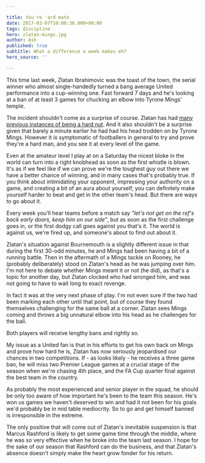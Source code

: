```yaml
---

title: You're 'ard mate
date: 2017-03-07T10:00:36.000+00:00
tags: discipline
hero: zlatan-mings.jpg
author: Ash
published: true
subtitle: What a difference a week makes eh?
hero_source: ''

---
```

This time last week, Zlatan Ibrahimovic was the toast of the town, the serial winner who almost single-handedly turned a bang average United performance into a cup-winning one. Fast forward 7 days and he's looking at a ban of at least 3 games for chucking an elbow into Tyrone Mings' temple.

The incident shouldn't come as a surprise of course. Zlatan has had [many previous instances of being a hard nut](http://www.teamtalk.com/news/watch-punching-fighting-slapping-zlatans-unsavoury-past). And it also shouldn't be a surprise given that barely a minute earlier he had had his head trodden on by Tyrone Mings. However it _is_ symptomatic of footballers in general to try and prove they're a hard man, and you see it at every level of the game.

Even at the amateur level I play at on a Saturday the nicest bloke in the world can turn into a right knobhead as soon as the first whistle is blown. It's as if we feel like if we can prove we're the toughest guy out there we have a better chance of winning, and in many cases that's probably true. If you think about intimidating your opponent, impressing your authority on a game, and creating a bit of an aura about yourself, you can definitely make yourself harder to beat and get in the other team's head. But there are ways to go about it.

Every week you'll hear teams before a match say _"let's not get on the ref's back early doors, keep him on our side"_, but as soon as the first challenge goes in, or the first dodgy call goes against you that's it. The world is against us, we're fired up, and someone's about to find out about it.

Zlatan's situation against Bournemouth is a slightly different issue in that during the first 30-odd minutes, he and Mings had been having a bit of a running battle. Then in the aftermath of a Mings tackle on Rooney, he (probably deliberately) stood on Zlatan's head as he was jumping over him. I'm not here to debate whether Mings meant it or not (he did), as that's a topic for another day, but Zlatan clocked who had wronged him, and was not going to have to wait long to exact revenge.

In fact it was at the very next phase of play. I'm not even sure if the two had been marking each other until that point, but of course they found themselves challenging for the same ball at a corner. Zlatan sees Mings coming and throws a big unnatural elbow into his head as he challenges for the ball.

Both players will receive lengthy bans and rightly so.

My issue as a United fan is that in his efforts to get his own back on Mings and prove how hard he is, Zlatan has now seriously jeopardised our chances in two competitions. If - as looks likely - he receives a three game ban, he will miss two Premier League games at a crucial stage of the season when we're chasing 4th place, and the FA Cup quarter final against the best team in the country.

As probably the most experienced and senior player in the squad, he should be only too aware of how important he's been to the team this season. He's won us games we haven't deserved to win and had it not been for his goals we'd probably be in mid table mediocrity. So to go and get himself banned is irresponsible in the extreme.

The only positive that will come out of Zlatan's inevitable suspension is that Marcus Rashford is likely to get some game time through the middle, where he was so very effective when he broke into the team last season. I  hope for the sake of our season that Rashford can do the business, and that Zlatan's absence doesn't simply make the heart grow fonder for his return.